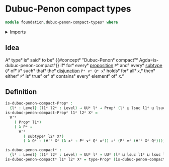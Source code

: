# Dubuc-Penon compact types

```agda
module foundation.dubuc-penon-compact-typesᵉ where
```

<details><summary>Imports</summary>

```agda
open import foundation.disjunctionᵉ
open import foundation.universal-quantificationᵉ
open import foundation.universe-levelsᵉ

open import foundation-core.propositionsᵉ
open import foundation-core.subtypesᵉ
```

</details>

## Idea

Aᵉ typeᵉ isᵉ saidᵉ to beᵉ
{{#conceptᵉ "Dubuc-Penonᵉ compact"ᵉ Agda=is-dubuc-penon-compactᵉ}} ifᵉ forᵉ everyᵉ
[proposition](foundation-core.propositions.mdᵉ) `P`ᵉ andᵉ everyᵉ
[subtype](foundation-core.subtypes.mdᵉ) `Q`ᵉ ofᵉ `X`ᵉ suchᵉ thatᵉ theᵉ
[disjunction](foundation.disjunction.mdᵉ) `Pᵉ ∨ᵉ Qᵉ x`ᵉ holdsᵉ forᵉ allᵉ `x`,ᵉ thenᵉ
eitherᵉ `P`ᵉ isᵉ trueᵉ orᵉ `Q`ᵉ containsᵉ everyᵉ elementᵉ ofᵉ `X`.ᵉ

## Definition

```agda
is-dubuc-penon-compact-Propᵉ :
  {lᵉ : Level} (l1ᵉ l2ᵉ : Level) → UUᵉ lᵉ → Propᵉ (lᵉ ⊔ lsuc l1ᵉ ⊔ lsuc l2ᵉ)
is-dubuc-penon-compact-Propᵉ l1ᵉ l2ᵉ Xᵉ =
  ∀'ᵉ
    ( Propᵉ l1ᵉ)
    ( λ Pᵉ →
      ∀'ᵉ
        ( subtypeᵉ l2ᵉ Xᵉ)
        ( λ Qᵉ → (∀'ᵉ Xᵉ (λ xᵉ → Pᵉ ∨ᵉ Qᵉ xᵉ)) ⇒ᵉ (Pᵉ ∨ᵉ (∀'ᵉ Xᵉ Qᵉ))))

is-dubuc-penon-compactᵉ :
  {lᵉ : Level} (l1ᵉ l2ᵉ : Level) → UUᵉ lᵉ → UUᵉ (lᵉ ⊔ lsuc l1ᵉ ⊔ lsuc l2ᵉ)
is-dubuc-penon-compactᵉ l1ᵉ l2ᵉ Xᵉ = type-Propᵉ (is-dubuc-penon-compact-Propᵉ l1ᵉ l2ᵉ Xᵉ)
```